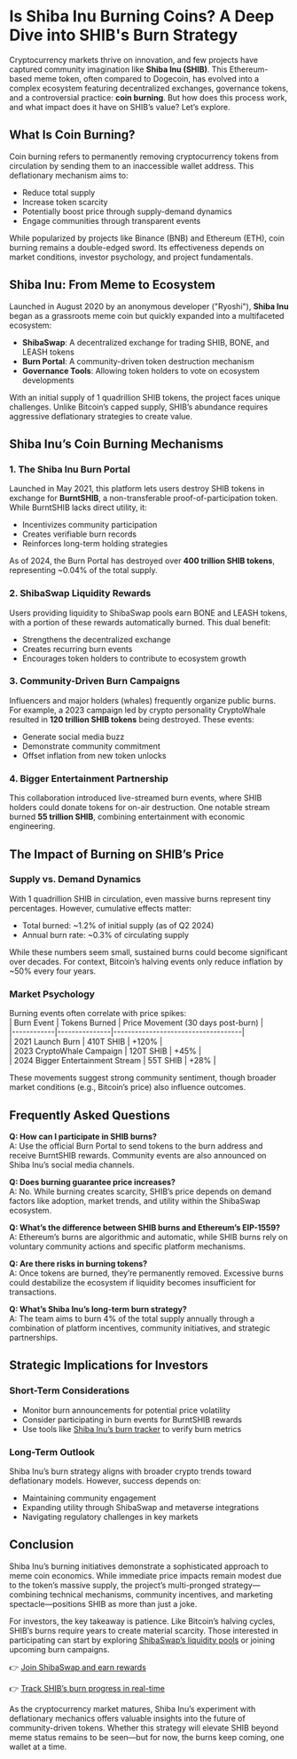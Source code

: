 # Is Shiba Inu Burning Coins? A Deep Dive into SHIB's Burn Strategy  

Cryptocurrency markets thrive on innovation, and few projects have captured community imagination like **Shiba Inu (SHIB)**. This Ethereum-based meme token, often compared to Dogecoin, has evolved into a complex ecosystem featuring decentralized exchanges, governance tokens, and a controversial practice: **coin burning**. But how does this process work, and what impact does it have on SHIB’s value? Let’s explore.  

## What Is Coin Burning?  

Coin burning refers to permanently removing cryptocurrency tokens from circulation by sending them to an inaccessible wallet address. This deflationary mechanism aims to:  
- Reduce total supply  
- Increase token scarcity  
- Potentially boost price through supply-demand dynamics  
- Engage communities through transparent events  

While popularized by projects like Binance (BNB) and Ethereum (ETH), coin burning remains a double-edged sword. Its effectiveness depends on market conditions, investor psychology, and project fundamentals.  

## Shiba Inu: From Meme to Ecosystem  

Launched in August 2020 by an anonymous developer ("Ryoshi"), **Shiba Inu** began as a grassroots meme coin but quickly expanded into a multifaceted ecosystem:  
- **ShibaSwap**: A decentralized exchange for trading SHIB, BONE, and LEASH tokens  
- **Burn Portal**: A community-driven token destruction mechanism  
- **Governance Tools**: Allowing token holders to vote on ecosystem developments  

With an initial supply of 1 quadrillion SHIB tokens, the project faces unique challenges. Unlike Bitcoin’s capped supply, SHIB’s abundance requires aggressive deflationary strategies to create value.  

## Shiba Inu’s Coin Burning Mechanisms  

### 1. The Shiba Inu Burn Portal  
Launched in May 2021, this platform lets users destroy SHIB tokens in exchange for **BurntSHIB**, a non-transferable proof-of-participation token. While BurntSHIB lacks direct utility, it:  
- Incentivizes community participation  
- Creates verifiable burn records  
- Reinforces long-term holding strategies  

As of 2024, the Burn Portal has destroyed over **400 trillion SHIB tokens**, representing ~0.04% of the total supply.  

### 2. ShibaSwap Liquidity Rewards  
Users providing liquidity to ShibaSwap pools earn BONE and LEASH tokens, with a portion of these rewards automatically burned. This dual benefit:  
- Strengthens the decentralized exchange  
- Creates recurring burn events  
- Encourages token holders to contribute to ecosystem growth  

### 3. Community-Driven Burn Campaigns  
Influencers and major holders (whales) frequently organize public burns. For example, a 2023 campaign led by crypto personality CryptoWhale resulted in **120 trillion SHIB tokens** being destroyed. These events:  
- Generate social media buzz  
- Demonstrate community commitment  
- Offset inflation from new token unlocks  

### 4. Bigger Entertainment Partnership  
This collaboration introduced live-streamed burn events, where SHIB holders could donate tokens for on-air destruction. One notable stream burned **55 trillion SHIB**, combining entertainment with economic engineering.  

## The Impact of Burning on SHIB’s Price  

### Supply vs. Demand Dynamics  
With 1 quadrillion SHIB in circulation, even massive burns represent tiny percentages. However, cumulative effects matter:  
- Total burned: ~1.2% of initial supply (as of Q2 2024)  
- Annual burn rate: ~0.3% of circulating supply  

While these numbers seem small, sustained burns could become significant over decades. For context, Bitcoin’s halving events only reduce inflation by ~50% every four years.  

### Market Psychology  
Burning events often correlate with price spikes:  
| Burn Event | Tokens Burned | Price Movement (30 days post-burn) |  
|------------|---------------|------------------------------------|  
| 2021 Launch Burn | 410T SHIB | +120% |  
| 2023 CryptoWhale Campaign | 120T SHIB | +45% |  
| 2024 Bigger Entertainment Stream | 55T SHIB | +28% |  

These movements suggest strong community sentiment, though broader market conditions (e.g., Bitcoin’s price) also influence outcomes.  

## Frequently Asked Questions  

**Q: How can I participate in SHIB burns?**  
A: Use the official Burn Portal to send tokens to the burn address and receive BurntSHIB rewards. Community events are also announced on Shiba Inu’s social media channels.  

**Q: Does burning guarantee price increases?**  
A: No. While burning creates scarcity, SHIB’s price depends on demand factors like adoption, market trends, and utility within the ShibaSwap ecosystem.  

**Q: What’s the difference between SHIB burns and Ethereum’s EIP-1559?**  
A: Ethereum’s burns are algorithmic and automatic, while SHIB burns rely on voluntary community actions and specific platform mechanisms.  

**Q: Are there risks in burning tokens?**  
A: Once tokens are burned, they’re permanently removed. Excessive burns could destabilize the ecosystem if liquidity becomes insufficient for transactions.  

**Q: What’s Shiba Inu’s long-term burn strategy?**  
A: The team aims to burn 4% of the total supply annually through a combination of platform incentives, community initiatives, and strategic partnerships.  

## Strategic Implications for Investors  

### Short-Term Considerations  
- Monitor burn announcements for potential price volatility  
- Consider participating in burn events for BurntSHIB rewards  
- Use tools like [Shiba Inu’s burn tracker](https://bit.ly/okx-bonus) to verify burn metrics  

### Long-Term Outlook  
Shiba Inu’s burn strategy aligns with broader crypto trends toward deflationary models. However, success depends on:  
- Maintaining community engagement  
- Expanding utility through ShibaSwap and metaverse integrations  
- Navigating regulatory challenges in key markets  

## Conclusion  

Shiba Inu’s burning initiatives demonstrate a sophisticated approach to meme coin economics. While immediate price impacts remain modest due to the token’s massive supply, the project’s multi-pronged strategy—combining technical mechanisms, community incentives, and marketing spectacle—positions SHIB as more than just a joke.  

For investors, the key takeaway is patience. Like Bitcoin’s halving cycles, SHIB’s burns require years to create material scarcity. Those interested in participating can start by exploring [ShibaSwap’s liquidity pools](https://bit.ly/okx-bonus) or joining upcoming burn campaigns.  

👉 [Join ShibaSwap and earn rewards](https://bit.ly/okx-bonus)  

👉 [Track SHIB’s burn progress in real-time](https://bit.ly/okx-bonus)  

As the cryptocurrency market matures, Shiba Inu’s experiment with deflationary mechanics offers valuable insights into the future of community-driven tokens. Whether this strategy will elevate SHIB beyond meme status remains to be seen—but for now, the burns keep coming, one wallet at a time.